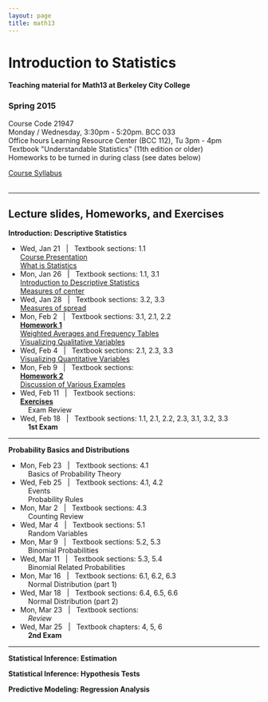 ```yaml
---
layout: page
title: math13
---
```


# Introduction to Statistics

#### Teaching material for Math13 at Berkeley City College


### Spring 2015

Course Code 21947<br>
Monday / Wednesday, 3:30pm - 5:20pm. BCC 033<br>
Office hours Learning Resource Center (BCC 112), Tu 3pm - 4pm<br>
Textbook "Understandable Statistics" (11th edition or older)<br>
Homeworks to be turned in during class (see dates below)

<a class="graybutton" href="/teaching/math13/math13_spring2015_syllabus.pdf" target="_blank">Course Syllabus</a>
<br>
<br>

<!-- <iframe src="https://www.google.com/calendar/embed?showPrint=0&amp;showTabs=0&amp;showCalendars=0&amp;showTz=0&amp;height=500&amp;wkst=2&amp;bgcolor=%23ffffff&amp;src=8ll51p6hd92t7nm7dpio8j7s1g%40group.calendar.google.com&amp;color=%238C500B&amp;ctz=America%2FLos_Angeles" style=" border-width:0 " width="680" height="400" frameborder="0" scrolling="no"></iframe>
-->

<hr class="margin" />

## Lecture slides, Homeworks, and Exercises

**Introduction: Descriptive Statistics**
<ul class="listing">
	<li class="listing-item">
	  <time datetime="01-21-2015">Wed, Jan 21&nbsp;&nbsp; | &nbsp;&nbsp;Textbook sections: 1.1</time><br><a href="https://docs.google.com/presentation/d/1UmNMjYYOmEVm8BGyjaoz-e9MBQS8yZOHwT0hJPdN0P4/pub?start=false&loop=false&delayms=3000" target="_blank">Course Presentation</a>
	<br>
	<a href="https://docs.google.com/presentation/d/1Kb4kzobkNyBgoy5cxGs7zQ_6fm8tGpZ_sBvw_ygT_48/pub?start=false&loop=false&delayms=3000" target="_blank">What is Statistics</a>
	</li>
	<li class="listing-item">
	  <time datetime="01-26-2015">Mon, Jan 26&nbsp;&nbsp; | &nbsp;&nbsp;Textbook sections: 1.1, 3.1</time><br><a href="https://docs.google.com/presentation/d/14XU_vLIBUh6yWfxhHxJwCl9irGKG3mCIntlZD6pjkVY/pub?start=false&loop=false&delayms=3000" target="_blank">Introduction to Descriptive Statistics</a>
	<br>
	<a href="https://docs.google.com/presentation/d/1QCrikMs63EhU3TALiDXheaMKyAoqEGhz9z6oCxpIi2k/pub?start=false&loop=false&delayms=3000" target="_blank">Measures of center</a>
	</li>
	<li class="listing-item">
	  <time datetime="01-28-2015">Wed, Jan 28&nbsp;&nbsp; | &nbsp;&nbsp;Textbook sections: 3.2, 3.3</time><br><a href="https://docs.google.com/presentation/d/1wZa-ugbyaCHA-4rAVLxPONuMd9gJc3Ithxogt8Lv-zY/pub?start=false&loop=false&delayms=3000" target="_blank">Measures of spread</a>
	</li>
	<li class="listing-item">
	  <time datetime="02-02-2015">Mon, Feb 2&nbsp;&nbsp; | &nbsp;&nbsp;Textbook sections: 3.1, 2.1, 2.2</time><br>
	  <b><a href="/teaching/math13/homework1_math13.pdf" target="_blank">Homework 1</a></b><br>
	  <a href="https://docs.google.com/presentation/d/1trAK25ZQjuP3El1nsWxjooFwYxOmvd0ODiKX-W6EVJc/pub?start=false&loop=false&delayms=3000" target="_blank">Weighted Averages and Frequency Tables</a><br>
	  <a href="https://docs.google.com/presentation/d/1Rc0FwkYaWzLL4nzXuplnsArxBDs5TK6qktJ4C3eRxKc/pub?start=false&loop=false&delayms=3000" target="_blank">Visualizing Qualitative Variables</a>
	</li>
	<li class="listing-item">
	  <time datetime="02-04-2015">Wed, Feb 4&nbsp;&nbsp; | &nbsp;&nbsp;Textbook sections: 2.1, 2.3, 3.3</time><br>
	  <a href="https://docs.google.com/presentation/d/1sML3V9Ikd6k09Cyl8-gm0DkIK1Zhzpk5rVLND8tAM-o/pub?start=false&loop=false&delayms=3000" target="_blank">Visualizing Quantitative Variables</a>
	</li>
	<li class="listing-item">
	  <time datetime="02-09-2015">Mon, Feb 9&nbsp;&nbsp; | &nbsp;&nbsp;Textbook sections: </time><br>
	  <b><a href="/teaching/math13/homework2_math13.pdf" target="_blank">Homework 2</a></b><br>
	  <a href="https://docs.google.com/presentation/d/1ncfKq9Q8HcxuxJ2SiSc78-gf2jvGu6YDmoaKh8EEWCQ/pub?start=false&loop=false&delayms=3000" target="_blank">Discussion of Various Examples</a>
	</li>
	<li class="listing-item">
	  <time datetime="02-11-2015">Wed, Feb 11&nbsp;&nbsp; | &nbsp;&nbsp;Textbook sections: </time><br>
	  <a href="https://docs.google.com/document/d/1aI0kHQvdlCix1TDn06sN7i0iwrhLe1U3cE9UDnMCizU/pub" target="_blank"><b>Exercises</b></a><br>
	  &nbsp;&nbsp;&nbsp;&nbsp;Exam Review
	</li>
	<li class="listing-item">
	  <time datetime="02-18-2015">Wed, Feb 18&nbsp;&nbsp; | &nbsp;&nbsp;Textbook sections: 1.1, 2.1, 2.2, 2.3, 3.1, 3.2, 3.3</time><br>
	  &nbsp;&nbsp;&nbsp;&nbsp;<b>1st Exam</b>
	</li>
</ul>

<hr/>

**Probability Basics and Distributions**
<ul class="listing">
	<li class="listing-item">
	  <time datetime="02-23-2015">Mon, Feb 23&nbsp;&nbsp; | &nbsp;&nbsp;Textbook sections: 4.1</time><br>
	  &nbsp;&nbsp;&nbsp;&nbsp;Basics of Probability Theory
	</li>
	<li class="listing-item">
	  <time datetime="02-25-2015">Wed, Feb 25&nbsp;&nbsp; | &nbsp;&nbsp;Textbook sections: 4.1, 4.2</time><br>
	  &nbsp;&nbsp;&nbsp;&nbsp;Events
	<br>
	&nbsp;&nbsp;&nbsp;&nbsp;Probability Rules
	</li>
	<li class="listing-item">
	  <time datetime="03-02-2015">Mon, Mar 2&nbsp;&nbsp; | &nbsp;&nbsp;Textbook sections: 4.3</time><br>
	  &nbsp;&nbsp;&nbsp;&nbsp;Counting Review
	</li>
	<li class="listing-item">
	  <time datetime="03-04-2015">Wed, Mar 4&nbsp;&nbsp; | &nbsp;&nbsp;Textbook sections: 5.1</time><br>
	  &nbsp;&nbsp;&nbsp;&nbsp;Random Variables
	</li>
	<li class="listing-item">
	  <time datetime="03-09-2015">Mon, Mar 9&nbsp;&nbsp; | &nbsp;&nbsp;Textbook sections: 5.2, 5.3</time><br>
	  &nbsp;&nbsp;&nbsp;&nbsp;Binomial Probabilities
	</li>
	<li class="listing-item">
	  <time datetime="03-11-2015">Wed, Mar 11&nbsp;&nbsp; | &nbsp;&nbsp;Textbook sections: 5.3, 5.4</time><br>
	  &nbsp;&nbsp;&nbsp;&nbsp;Binomial Related Probabilities
	</li>
	<li class="listing-item">
	  <time datetime="03-16-2015">Mon, Mar 16&nbsp;&nbsp; | &nbsp;&nbsp;Textbook sections: 6.1, 6.2, 6.3</time><br>
	  &nbsp;&nbsp;&nbsp;&nbsp;Normal Distribution (part 1)
	</li>
	<li class="listing-item">
	  <time datetime="03-18-2015">Wed, Mar 18&nbsp;&nbsp; | &nbsp;&nbsp;Textbook sections: 6.4, 6.5, 6.6</time><br>
	  &nbsp;&nbsp;&nbsp;&nbsp;Normal Distribution (part 2)
	</li>
	<li class="listing-item">
	  <time datetime="03-23-2015">Mon, Mar 23&nbsp;&nbsp; | &nbsp;&nbsp;Textbook sections: </time><br>
	  &nbsp;&nbsp;&nbsp;&nbsp;<em>Review</em>
	</li>
	<li class="listing-item">
	  <time datetime="03-25-2015">Wed, Mar 25&nbsp;&nbsp; | &nbsp;&nbsp;Textbook chapters: 4, 5, 6</time><br>
	  &nbsp;&nbsp;&nbsp;&nbsp;<b>2nd Exam</b>
	</li>
</ul>

<hr/>

**Statistical Inference: Estimation**

**Statistical Inference: Hypothesis Tests**

**Predictive Modeling: Regression Analysis**



